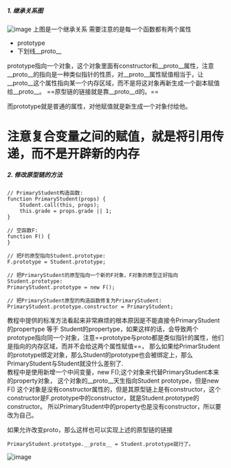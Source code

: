 ##### 1. 继承关系图
![image](http://note.youdao.com/yws/api/personal/file/AD31F9215ADE418B90BAC421130EBCF3?method=download&shareKey=b4ed969452a348a8f6d5104bb1b5c7ff)
上图是一个继承关系
需要注意的是每一个函数都有两个属性
* prototype
*  下划线__proto__

prototype指向一个对象，这个对象里面有constructor和__proto__属性，注意__proto__的指向是一种类似指针的性质，对__proto__属性赋值相当于，让__proto__这个属性指向某一个内存区域，而不是将这对象再新生成一个副本赋值给__proto__。
==原型链的链接就是靠__proto__d的。==

而prototype就是普通的属性，对他赋值就是新生成一个对象付给他。
# 注意复合变量之间的赋值，就是将引用传递，而不是开辟新的内存

##### 2. 修改原型链的方法
```
// PrimaryStudent构造函数:
function PrimaryStudent(props) {
    Student.call(this, props);
    this.grade = props.grade || 1;
}

// 空函数F:
function F() {
}

// 把F的原型指向Student.prototype:
F.prototype = Student.prototype;

// 把PrimaryStudent的原型指向一个新的F对象，F对象的原型正好指向Student.prototype:
PrimaryStudent.prototype = new F();

// 把PrimaryStudent原型的构造函数修复为PrimaryStudent:
PrimaryStudent.prototype.constructor = PrimaryStudent;
```
教程中提供的标准方法看起来非常麻烦的根本原因是不能直接令PrimaryStudent的propertype 等于 Student的propertype，如果这样的话，会导致两个prototype指向同一个对象，注意==prototype与proto都是类似指针的属性，他们是指向的内存区域，而并不会给这两个属性赋值==， 那么如果给PrimarStudent的prototype绑定对象，那么Student的prototype也会被绑定上，那么PrimaryStudent与Student就没什么差别了.  
教程中是使用新增一个中间变量，new F();这个对象来代替PrimaryStudent本来的property对象， 这个对象的__proto__天生指向Student prototype，但是new F() 这个对象是没有constructor属性的，但是其原型链上是有constructor，这个constructor是F.prototype中的constructor，就是Student.prototype的constructor。 所以PrimaryStudent中的property也是没有constructor，所以要改为自己。

如果允许改变proto，那么这样也可以实现上述的原型链的链接
```
PrimaryStudent.prototype.__proto__ = Student.prototype就行了。
```
![image](http://note.youdao.com/yws/api/personal/file/76BAB2E095AA4803A3263548F95478B4?method=download&shareKey=65e6d0299728e1917e4dd2f2836679c5)